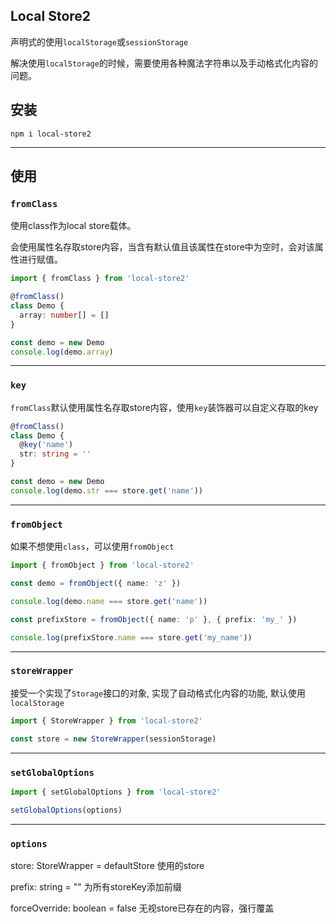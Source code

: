 ## Local Store2
声明式的使用`localStorage`或`sessionStorage`

解决使用`localStorage`的时候，需要使用各种魔法字符串以及手动格式化内容的问题。

## 安装
```shell
npm i local-store2
```
**************

## 使用

### `fromClass`
使用class作为local store载体。

会使用属性名存取store内容，当含有默认值且该属性在store中为空时，会对该属性进行赋值。

```ts
import { fromClass } from 'local-store2'

@fromClass()
class Demo {
  array: number[] = []
}

const demo = new Demo
console.log(demo.array)
```
**************

### `key`
`fromClass`默认使用属性名存取store内容，使用`key`装饰器可以自定义存取的key
```ts
@fromClass()
class Demo {
  @key('name')
  str: string = ''
}

const demo = new Demo
console.log(demo.str === store.get('name'))
```
**************

### `fromObject`
如果不想使用`class`，可以使用`fromObject`
```ts
import { fromObject } from 'local-store2'

const demo = fromObject({ name: 'z' })

console.log(demo.name === store.get('name'))

const prefixStore = fromObject({ name: 'p' }, { prefix: 'my_' })

console.log(prefixStore.name === store.get('my_name'))
```
**************

### `storeWrapper`
接受一个实现了`Storage`接口的对象, 实现了自动格式化内容的功能, 默认使用`localStorage`


```ts
import { StoreWrapper } from 'local-store2'

const store = new StoreWrapper(sessionStorage)
```
**************

### `setGlobalOptions`
```ts
import { setGlobalOptions } from 'local-store2'

setGlobalOptions(options)
```

**************

### `options`
store: StoreWrapper = defaultStore 使用的store

prefix: string = ""  为所有storeKey添加前缀

forceOverride: boolean = false 无视store已存在的内容，强行覆盖
